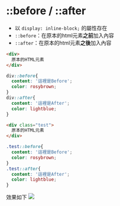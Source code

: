 # ::before / ::after

* 以 ``` display: inline-block; ``` 的屬性存在
* ``` ::before ```：在原本的html元素**之前**加入內容
* ``` ::after ```：在原本的html元素**之後**加入內容

```html
<div>
  原本的HTML元素
</div>
```

```scss
div::before{
  content: '這裡是Before';
  color: rosybrown;
}
div::after{
  content: '這裡是After';
  color: lightblue;
}
```

```html
<div class="test">
  原本的HTML元素
</div>
```

```scss
.test::before{
  content: '這裡是Before';
  color: rosybrown;
}
.test::after{
  content: '這裡是After';
  color: lightblue;
}
```

效果如下
![](https://i.imgur.com/bMinZEO.png)